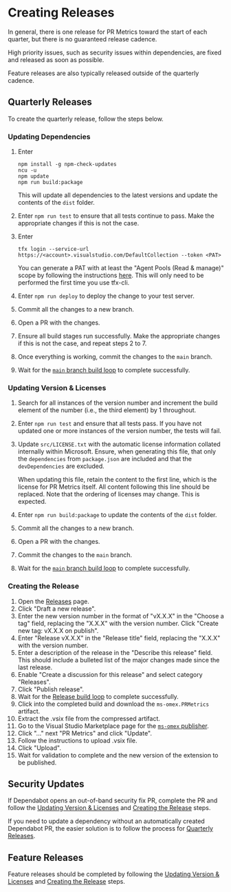 # Creating Releases

In general, there is one release for PR Metrics toward the start of each
quarter, but there is no guaranteed release cadence.

High priority issues, such as security issues within dependencies, are fixed and
released as soon as possible.

Feature releases are also typically released outside of the quarterly cadence.

## Quarterly Releases

To create the quarterly release, follow the steps below.

### Updating Dependencies

1. Enter

   ```Batchfile
   npm install -g npm-check-updates
   ncu -u
   npm update
   npm run build:package
   ```

   This will update all dependencies to the latest versions and update the
   contents of the `dist` folder.
1. Enter `npm run test` to ensure that all tests continue to pass. Make the
   appropriate changes if this is not the case.
1. Enter

   ```Batchfile
   tfx login --service-url https://<account>.visualstudio.com/DefaultCollection --token <PAT>
   ```

   You can generate a PAT with at least the "Agent Pools (Read & manage)" scope
   by following the instructions [here][tfxcli]. This will only need to be
   performed the first time you use tfx-cli.
1. Enter `npm run deploy` to deploy the change to your test server.
1. Commit all the changes to a new branch.
1. Open a PR with the changes.
1. Ensure all build stages run successfully. Make the appropriate changes if
   this is not the case, and repeat steps 2 to 7.
1. Once everything is working, commit the changes to the `main` branch.
1. Wait for the [`main` branch build loop][mainbuild] to complete successfully.

### Updating Version & Licenses

1. Search for all instances of the version number and increment the build
   element of the number (i.e., the third element) by 1 throughout.
1. Enter `npm run test` and ensure that all tests pass. If you have not updated
   one or more instances of the version number, the tests will fail.
1. Update `src/LICENSE.txt` with the automatic license information collated
   internally within Microsoft. Ensure, when generating this file, that only
   the `dependencies` from `package.json` are included and that the
   `devDependencies` are excluded.

   When updating this file, retain the content to the first line, which is the
   license for PR Metrics itself. All content following this line should be
   replaced. Note that the ordering of licenses may change. This is expected.
1. Enter `npm run build:package` to update the contents of the `dist` folder.
1. Commit all the changes to a new branch.
1. Open a PR with the changes.
1. Commit the changes to the `main` branch.
1. Wait for the [`main` branch build loop][mainbuild] to complete successfully.

### Creating the Release

1. Open the [Releases][releases] page.
1. Click "Draft a new release".
1. Enter the new version number in the format of "vX.X.X" in the "Choose a tag"
   field, replacing the "X.X.X" with the version number. Click "Create new tag:
   vX.X.X on publish".
1. Enter "Release vX.X.X" in the "Release title" field, replacing the "X.X.X"
   with the version number.
1. Enter a description of the release in the "Describe this release" field. This
   should include a bulleted list of the major changes made since the last
   release.
1. Enable "Create a discussion for this release" and select category "Releases".
1. Click "Publish release".
1. Wait for the [Release build loop][releasebuild] to complete successfully.
1. Click into the completed build and download the `ms-omex.PRMetrics` artifact.
1. Extract the .vsix file from the compressed artifact.
1. Go to the Visual Studio Marketplace page for the
   [`ms-omex` publisher][marketplace].
1. Click "..." next "PR Metrics" and click "Update".
1. Follow the instructions to upload .vsix file.
1. Click "Upload".
1. Wait for validation to complete and the new version of the extension to be
   published.

## Security Updates

If Dependabot opens an out-of-band security fix PR, complete the PR and follow
the [Updating Version & Licenses](#updating-version--licenses) and
[Creating the Release](#creating-the-release) steps.

If you need to update a dependency without an automatically created Dependabot
PR, the easier solution is to follow the process for
[Quarterly Releases](#quarterly-releases).

## Feature Releases

Feature releases should be completed by following the
[Updating Version & Licenses](#updating-version--licenses) and
[Creating the Release](#creating-the-release) steps.

[mainbuild]: https://github.com/microsoft/PR-Metrics/actions/workflows/build.yml
[marketplace]: https://marketplace.visualstudio.com/manage/publishers/ms-omex
[releasebuild]: https://github.com/microsoft/PR-Metrics/actions/workflows/release.yml
[releases]: https://github.com/microsoft/PR-Metrics/releases
[tfxcli]: https://github.com/Microsoft/tfs-cli
